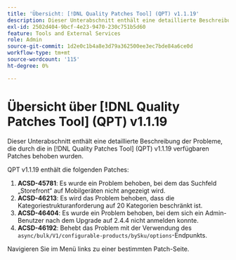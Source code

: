 ```yaml
---
title: 'Übersicht: [!DNL Quality Patches Tool] (QPT) v1.1.19'
description: Dieser Unterabschnitt enthält eine detaillierte Beschreibung der Probleme, die durch die in Version 1.1.19  [!DNL Quality Patches Tool]  Patches behoben wurden.
exl-id: 2502d404-9bcf-4e23-9470-230c751b5d60
feature: Tools and External Services
role: Admin
source-git-commit: 1d2e0c1b4a8e3d79a362500ee3ec7bde84a6ce0d
workflow-type: tm+mt
source-wordcount: '115'
ht-degree: 0%

---
```


# Übersicht über [!DNL Quality Patches Tool] (QPT) v1.1.19

Dieser Unterabschnitt enthält eine detaillierte Beschreibung der Probleme, die durch die in [!DNL Quality Patches Tool] (QPT) v1.1.19 verfügbaren Patches behoben wurden.

QPT v1.1.19 enthält die folgenden Patches:

1. **ACSD-45781**: Es wurde ein Problem behoben, bei dem das Suchfeld „Storefront“ auf Mobilgeräten nicht angezeigt wird.
1. **ACSD-46213**: Es wird das Problem behoben, dass die Kategoriestrukturanforderung auf 20 Kategorien beschränkt ist.
1. **ACSD-46404**: Es wurde ein Problem behoben, bei dem sich ein Admin-Benutzer nach dem Upgrade auf 2.4.4 nicht anmelden konnte.
1. **ACSD-46192**: Behebt das Problem mit der Verwendung des `async/bulk/V1/configurable-products/bySku/options`-Endpunkts.

Navigieren Sie im Menü links zu einer bestimmten Patch-Seite.
